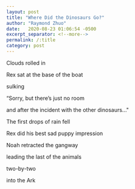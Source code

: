 ```yaml
---
layout: post
title: "Where Did the Dinosaurs Go?"
author: "Raymond Zhuo"
date:   2020-08-23 01:06:54 -0500
excerpt_separator: <!--more-->
permalink: /:title
category: post
---
```


Clouds rolled in

Rex sat at the base of the boat

sulking<!--more-->


“Sorry, but there’s just no room

and after the incident with the other dinosaurs..."


The first drops of rain fell

Rex did his best sad puppy impression

Noah retracted the gangway

leading the last of the animals 

two-by-two 

into the Ark
